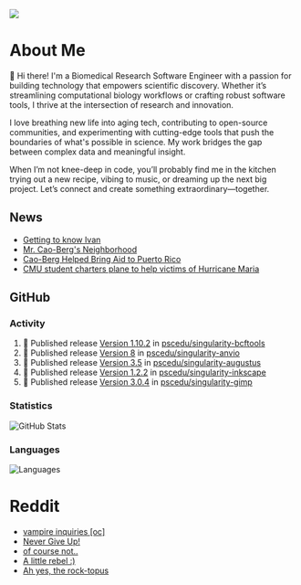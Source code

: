 ![](https://komarev.com/ghpvc/?username=icaoberg)

# About Me
👋 Hi there! I'm a Biomedical Research Software Engineer with a passion for building technology that empowers scientific discovery. Whether it’s streamlining computational biology workflows or crafting robust software tools, I thrive at the intersection of research and innovation.

I love breathing new life into aging tech, contributing to open-source communities, and experimenting with cutting-edge tools that push the boundaries of what's possible in science. My work bridges the gap between complex data and meaningful insight.

When I’m not knee-deep in code, you’ll probably find me in the kitchen trying out a new recipe, vibing to music, or dreaming up the next big project. Let’s connect and create something extraordinary—together.

## News
* [Getting to know Ivan](https://www.psc.edu/ivan-inside-psc-spotlight-2/)
* [Mr. Cao-Berg's Neighborhood](https://www.cmu.edu/engage/about-us/news/alumni/profile-cao-berg.html)
* [Cao-Berg Helped Bring Aid to Puerto Rico](https://www.cmu.edu/piper/news/archives/2018/february/ivan-cao-berg.html)
* [CMU student charters plane to help victims of Hurricane Maria](http://thetartan.org/2017/10/30/news/puerto-rico-aid)

## GitHub
### Activity
<!--START_SECTION:activity-->
1. 🚀 Published release [Version 1.10.2](https://github.com/pscedu/singularity-bcftools/releases/tag/v1.10.2) in [pscedu/singularity-bcftools](https://github.com/pscedu/singularity-bcftools)
2. 🚀 Published release [Version 8](https://github.com/pscedu/singularity-anvio/releases/tag/v8) in [pscedu/singularity-anvio](https://github.com/pscedu/singularity-anvio)
3. 🚀 Published release [Version 3.5](https://github.com/pscedu/singularity-augustus/releases/tag/v3.5) in [pscedu/singularity-augustus](https://github.com/pscedu/singularity-augustus)
4. 🚀 Published release [Version 1.2.2](https://github.com/pscedu/singularity-inkscape/releases/tag/v1.2.2) in [pscedu/singularity-inkscape](https://github.com/pscedu/singularity-inkscape)
5. 🚀 Published release [Version 3.0.4](https://github.com/pscedu/singularity-gimp/releases/tag/v3.0.4) in [pscedu/singularity-gimp](https://github.com/pscedu/singularity-gimp)
<!--END_SECTION:activity-->

### Statistics
![GitHub Stats](https://github-readme-stats.vercel.app/api?username=icaoberg&count_private=true&show_icons=true)

### Languages
![Languages](https://github-readme-stats.vercel.app/api/top-langs/?username=icaoberg&show_icons=true&langs_count=10&hide=HTML,C,CSS,M)

# Reddit
<!-- BLOG-POST-LIST:START -->
- [vampire inquiries [oc]](https://www.reddit.com/r/u_icaoberg/comments/1705gy9/vampire_inquiries_oc/)
- [Never Give Up!](https://www.reddit.com/r/u_icaoberg/comments/13mcab5/never_give_up/)
- [of course not..](https://www.reddit.com/r/u_icaoberg/comments/13mc9h5/of_course_not/)
- [A little rebel :&rpar;](https://www.reddit.com/r/u_icaoberg/comments/13mc6yc/a_little_rebel/)
- [Ah yes, the rock-topus](https://www.reddit.com/r/u_icaoberg/comments/13mc4xk/ah_yes_the_rocktopus/)
<!-- BLOG-POST-LIST:END -->
